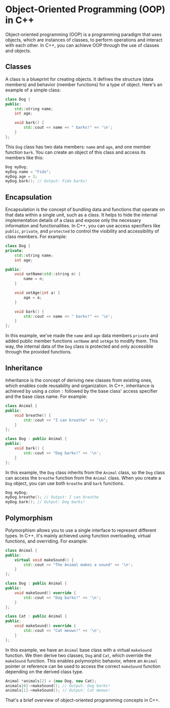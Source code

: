 # Object-Oriented Programming (OOP) in C++

Object-oriented programming (OOP) is a programming paradigm that uses objects, which are instances of classes, to perform operations and interact with each other. In C++, you can achieve OOP through the use of classes and objects.

## Classes

A class is a blueprint for creating objects. It defines the structure (data members) and behavior (member functions) for a type of object. Here's an example of a simple class:

```cpp
class Dog {
public:
    std::string name;
    int age;

    void bark() {
        std::cout << name << " barks!" << '\n';
    }
};
```

This `Dog` class has two data members: `name` and `age`, and one member function `bark`. You can create an object of this class and access its members like this:

```cpp
Dog myDog;
myDog.name = "Fido";
myDog.age = 3;
myDog.bark(); // Output: Fido barks!
```

## Encapsulation

Encapsulation is the concept of bundling data and functions that operate on that data within a single unit, such as a class. It helps to hide the internal implementation details of a class and expose only the necessary information and functionalities. In C++, you can use access specifiers like `public`, `private`, and `protected` to control the visibility and accessibility of class members. For example:

```cpp
class Dog {
private:
    std::string name;
    int age;

public:
    void setName(std::string n) {
        name = n;
    }

    void setAge(int a) {
        age = a;
    }

    void bark() {
        std::cout << name << " barks!" << '\n';
    }
};
```

In this example, we've made the `name` and `age` data members `private` and added public member functions `setName` and `setAge` to modify them. This way, the internal data of the `Dog` class is protected and only accessible through the provided functions.

## Inheritance

Inheritance is the concept of deriving new classes from existing ones, which enables code reusability and organization. In C++, inheritance is achieved by using a colon `:` followed by the base class' access specifier and the base class name. For example:

```cpp
class Animal {
public:
    void breathe() {
        std::cout << "I can breathe" << '\n';
    }
};

class Dog : public Animal {
public:
    void bark() {
        std::cout << "Dog barks!" << '\n';
    }
};
```

In this example, the `Dog` class inherits from the `Animal` class, so the `Dog` class can access the `breathe` function from the `Animal` class. When you create a `Dog` object, you can use both `breathe` and `bark` functions.

```cpp
Dog myDog;
myDog.breathe(); // Output: I can breathe
myDog.bark(); // Output: Dog barks!
```

## Polymorphism

Polymorphism allows you to use a single interface to represent different types. In C++, it's mainly achieved using function overloading, virtual functions, and overriding. For example:

```cpp
class Animal {
public:
    virtual void makeSound() {
        std::cout << "The Animal makes a sound" << '\n';
    }
};

class Dog : public Animal {
public:
    void makeSound() override {
        std::cout << "Dog barks!" << '\n';
    }
};

class Cat : public Animal {
public:
    void makeSound() override {
        std::cout << "Cat meows!" << '\n';
    }
};
```

In this example, we have an `Animal` base class with a virtual `makeSound` function. We then derive two classes, `Dog` and `Cat`, which override the `makeSound` function. This enables polymorphic behavior, where an `Animal` pointer or reference can be used to access the correct `makeSound` function depending on the derived class type.

```cpp
Animal *animals[2] = {new Dog, new Cat};
animals[0]->makeSound(); // Output: Dog barks!
animals[1]->makeSound(); // Output: Cat meows!
```

That's a brief overview of object-oriented programming concepts in C++.
